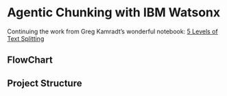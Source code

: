 # Agentic Chunking with IBM Watsonx

Continuing the work from Greg Kamradt’s wonderful notebook: [5 Levels of Text Splitting](https://github.com/FullStackRetrieval-com/RetrievalTutorials/blob/main/tutorials/LevelsOfTextSplitting/5_Levels_Of_Text_Splitting.ipynb)

## FlowChart

## Project Structure



